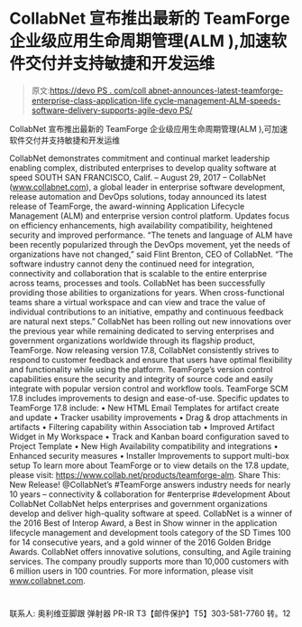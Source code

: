 # CollabNet 宣布推出最新的 TeamForge 企业级应用生命周期管理(ALM ),加速软件交付并支持敏捷和开发运维

> 原文:[https://devo PS . com/coll abnet-announces-latest-teamforge-enterprise-class-application-life cycle-management-ALM-speeds-software-delivery-supports-agile-devo PS/](https://devops.com/collabnet-announces-latest-teamforge-enterprise-class-application-lifecycle-management-alm-speeds-software-delivery-supports-agile-devops/)

CollabNet 宣布推出最新的 TeamForge 企业级应用生命周期管理(ALM ),可加速软件交付并支持敏捷和开发运维

CollabNet demonstrates commitment and continual market leadership enabling complex, distributed enterprises to develop quality software at speed
SOUTH SAN FRANCISCO, Calif. – August 29, 2017 – CollabNet (www.collabnet.com), a global leader in enterprise software development, release automation and DevOps solutions, today announced its latest release of TeamForge, the award-winning Application Lifecycle Management (ALM) and enterprise version control platform. Updates focus on efficiency enhancements, high availability compatibility, heightened security and improved performance.
“The tenets and language of ALM have been recently popularized through the DevOps movement, yet the needs of organizations have not changed,” said Flint Brenton, CEO of CollabNet. “The software industry cannot deny the continued need for integration, connectivity and collaboration that is scalable to the entire enterprise across teams, processes and tools. CollabNet has been successfully providing those abilities to organizations for years. When cross-functional teams share a virtual workspace and can view and trace the value of individual contributions to an initiative, empathy and continuous feedback are natural next steps.”
CollabNet has been rolling out new innovations over the previous year while remaining dedicated to serving enterprises and government organizations worldwide through its flagship product, TeamForge. Now releasing version 17.8, CollabNet consistently strives to respond to customer feedback and ensure that users have optimal flexibility and functionality while using the platform.
TeamForge’s version control capabilities ensure the security and integrity of source code and easily integrate with popular version control and workflow tools. TeamForge SCM 17.8 includes improvements to design and ease-of-use.
Specific updates to TeamForge 17.8 include:
• New HTML Email Templates for artifact create and update
• Tracker usability improvements
• Drag & drop attachments in artifacts
• Filtering capability within Association tab
• Improved Artifact Widget in My Workspace
• Track and Kanban board configuration saved to Project Template
• New High Availability compatibility and integrations
• Enhanced security measures
• Installer Improvements to support multi-box setup
To learn more about TeamForge or to view details on the 17.8 update, please visit: https://www.collab.net/products/teamforge-alm.
Share This: New Release! @CollabNet’s #TeamForge answers industry needs for nearly 10 years – connectivity & collaboration for #enterprise #development
About CollabNet
CollabNet helps enterprises and government organizations develop and deliver high-quality software at speed. CollabNet is a winner of the 2016 Best of Interop Award, a Best in Show winner in the application lifecycle management and development tools category of the SD Times 100 for 14 consecutive years, and a gold winner of the 2016 Golden Bridge Awards. CollabNet offers innovative solutions, consulting, and Agile training services. The company proudly supports more than 10,000 customers with 6 million users in 100 countries. For more information, please visit www.collabnet.com.

# #

联系人:
奥利维亚脚跟
弹射器 PR-IR
T3【邮件保护】T5】303-581-7760 转。12